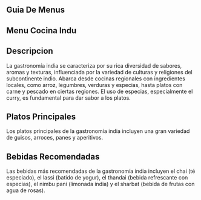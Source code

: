 ## Guia De Menus

## Menu Cocina Indu

## Descripcion
La gastronomía india se caracteriza por su rica diversidad de sabores, aromas y texturas, influenciada por la variedad de culturas y religiones del subcontinente indio. Abarca desde cocinas regionales con ingredientes locales, como arroz, legumbres, verduras y especias, hasta platos con carne y pescado en ciertas regiones. El uso de especias, especialmente el curry, es fundamental para dar sabor a los platos. 

## Platos Principales
Los platos principales de la gastronomía india incluyen una gran variedad de guisos, arroces, panes y aperitivos. 

## Bebidas Recomendadas
Las bebidas más recomendadas de la gastronomía india incluyen el chai (té especiado), el lassi (batido de yogur), el thandai (bebida refrescante con especias), el nimbu pani (limonada india) y el sharbat (bebida de frutas con agua de rosas). 